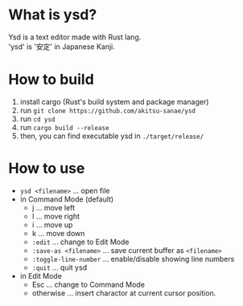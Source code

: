 # What is ysd?
Ysd is a text editor made with Rust lang.  
'ysd' is '安定' in Japanese Kanji.  

# How to build
1. install cargo (Rust's build system and package manager)
2. run `git clone https://github.com/akitsu-sanae/ysd`
3. run `cd ysd`
4. run `cargo build --release`
5. then, you can find executable ysd in `./target/release/`

# How to use

* `ysd <filename>` ... open file
* in Command Mode (default)
    - j ... move left
    - l ... move right
    - i ... move up
    - k ... move down
    - `:edit` ... change to Edit Mode
    - `:save-as <filename>` ... save current buffer as `<filename>`
    - `:toggle-line-number` ... enable/disable showing line numbers
    - `:quit` ... quit ysd
* in Edit Mode
    - Esc ... change to Command Mode
    - otherwise ... insert charactor at current cursor position.

